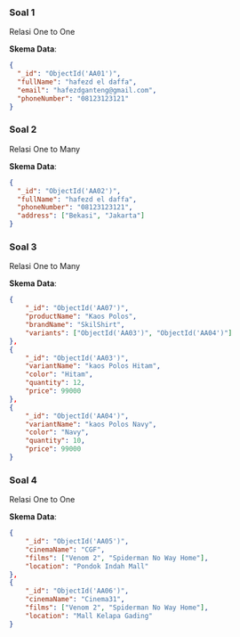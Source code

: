 ### Soal 1
Relasi One to One

**Skema Data**:

```json
{
  "_id": "ObjectId('AA01')",
  "fullName": "hafezd el daffa",
  "email": "hafezdganteng@gmail.com",
  "phoneNumber": "08123123121"
}
```

### Soal 2
Relasi One to Many

**Skema Data**:

```json
{
  "_id": "ObjectId('AA02')",
  "fullName": "hafezd el daffa",
  "phoneNumber": "08123123121",
  "address": ["Bekasi", "Jakarta"]
}
```

### Soal 3
Relasi One to Many

**Skema Data**:

```json
{
    "_id": "ObjectId('AA07')",
    "productName": "Kaos Polos",
    "brandName": "SkilShirt",
    "variants": ["ObjectId('AA03')", "ObjectId('AA04')"]
},
{
    "_id": "ObjectId('AA03')",
    "variantName": "kaos Polos Hitam",
    "color": "Hitam",
    "quantity": 12,
    "price": 99000
},
{
    "_id": "ObjectId('AA04')",
    "variantName": "kaos Polos Navy",
    "color": "Navy",
    "quantity": 10,
    "price": 99000
}
```
### Soal 4
Relasi One to One

**Skema Data**:

```json
{
    "_id": "ObjectId('AA05')",
    "cinemaName": "CGF",
    "films": ["Venom 2", "Spiderman No Way Home"],
    "location": "Pondok Indah Mall"
},
{
    "_id": "ObjectId('AA06')",
    "cinemaName": "Cinema31",
    "films": ["Venom 2", "Spiderman No Way Home"],
    "location": "Mall Kelapa Gading"
}
```
